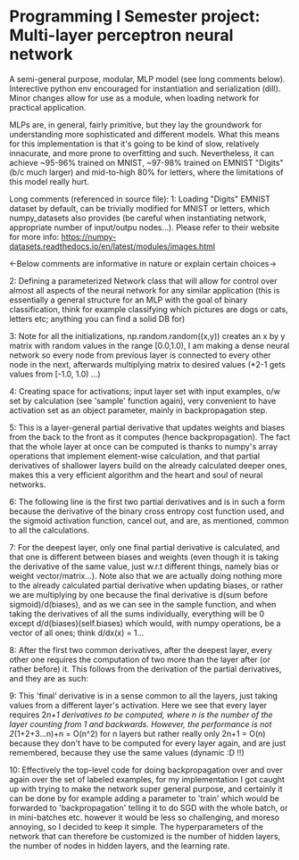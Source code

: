 # Programming I Semester project: Multi-layer perceptron neural network

A semi-general purpose, modular, MLP model (see long comments below). Interective python env encouraged for instantiation and serialization (dill). Minor changes allow for use as a module, when loading network for practical application. 

MLPs are, in general, fairly primitive, but they lay the groundwork for understanding more sophisticated and different models. What this means for this implementation is that it's going to be kind of slow, relatively innacurate, and more prone to overfitting and such. Nevertheless, it can achieve ~95-96% trained on MNIST, ~97-98% trained on EMNIST "Digits" (b/c much larger) and mid-to-high 80% for
letters, where the limitations of this model really hurt.

Long comments (referenced in source file):
1: Loading "Digits" EMNIST dataset by default, can be trivially modified for MNIST or letters, which numpy_datasets also provides (be careful when instantiating network, appropriate number of input/outpu nodes...). Please refer to their website for more info: <https://numpy-datasets.readthedocs.io/en/latest/modules/images.html>

<-Below comments are informative in nature or explain certain choices->

2: Defining a parameterized Network class that will allow for control over almost all aspects of the neural network for any similar application (this is essentially a general structure for an MLP with the goal of binary classification, think for example classifying which pictures are dogs or cats, letters etc; anything you can find a solid DB for)

3: Note for all the initializations, np.random.random((x,y)) creates an x by y matrix with random values in the range [0.0,1.0), I am making a dense neural network so every node from previous layer is connected to every other node in the next, afterwards multiplying matrix to desired values (*2-1 gets values from [-1.0, 1.0) ...)

4: Creating space for activations; input layer set with input examples, o/w set by calculation (see 'sample' function again), very convenient to have activation set as an object parameter, mainly in backpropagation step.

5: This is a layer-general partial derivative that updates weights and biases from the back to the front as it computes (hence backpropagation). The fact that the whole layer at once can be computed is thanks to numpy's array operations that implement element-wise  calculation, and that partial derivatives of shallower layers build on the already calculated deeper ones, makes this a very efficient algorithm and the heart and soul of neural networks.

6: The following line is the first two partial derivatives and is in such a form because the derivative of the binary cross entropy cost function used, and the sigmoid activation function, cancel out, and are, as mentioned, common to all the calculations.

7: For the deepest layer, only one final partial derivative is calculated, and that one is different between biases and weights (even though it is taking the derivative of the same value, just w.r.t different things, namely bias or weight vector/matrix...). Note also that we are actually doing nothing more to the already calculated partial derivative when updating biases, or rather we are multiplying by one because the final derivative is d(sum before sigmoid)/d(biases), and as we can see in the sample function, and when taking the derivatives of all the sums individually, everything will be 0 except d/d(biases)(self.biases) which would, with numpy operations, be a vector of all ones; think d/dx(x) = 1...

8: After the first two common derivatives, after the deepest layer, every other one requires the computation of two more than the layer after (or rather before) it. This follows from the derivation of the partial derivatives, and they are as such:

9: This 'final' derivative is in a sense common to all the layers, just taking values from a different layer's activation. Here we see that every layer requires 2*n+1 derivatives to be computed, where n is the number of the layer counting from 1 and backwards. However, the performance is not 2*(1+2+3...n)+n = O(n^2) for n layers but rather really only 2n+1 = O(n) because they don't have to be computed for every layer again, and are just remembered, because they use the same values (dynamic :D !!)

10: Effectively the top-level code for doing backpropagation over and over again over the set of labeled examples, for my implementation I got caught up with trying to make the network super general purpose, and certainly it can be done by for example adding a parameter to 'train' which would be forwarded to 'backpropagation' telling it to do SGD with the whole batch, or in mini-batches etc. however it would be less so challenging, and moreso annoying, so I decided to keep it simple. The hyperparameters of the network that can therefore be customized is the number of hidden layers, the number of nodes in hidden layers, and the learning rate.

